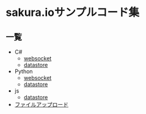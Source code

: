 # sakura.ioサンプルコード集

## 一覧

- C#
  - [websocket](./csharp/websocket)
  - [datastore](./csharp/datastore)
- Python
  - [websocket](./python/ws)
  - [datastore](./python/datastore)
- js
  - [datastore](./js/datastore)
- [ファイルアップロード](./fileupload)
